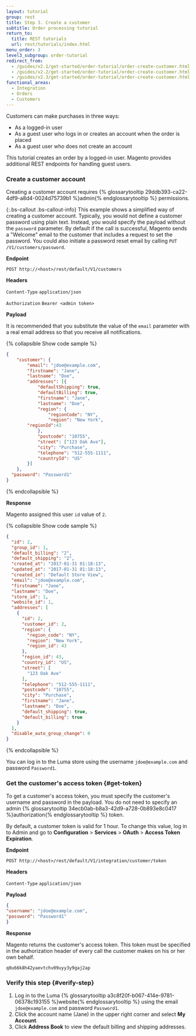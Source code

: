 ```yaml
---
layout: tutorial
group: rest
title: Step 3. Create a customer
subtitle: Order processing tutorial
return_to:
  title: REST tutorials
  url: rest/tutorials/index.html
menu_order: 3
level3_subgroup: order-tutorial
redirect_from:
  - /guides/v2.1/get-started/order-tutorial/order-create-customer.html
  - /guides/v2.2/get-started/order-tutorial/order-create-customer.html
  - /guides/v2.3/get-started/order-tutorial/order-create-customer.html
functional_areas:
  - Integration
  - Orders
  - Customers
---
```


Customers can make purchases in three ways:

* As a logged-in user
* As a guest user who logs in or creates an account when the order is placed
* As a guest user who does not create an account

This tutorial creates an order by a logged-in user. Magento provides additional REST endpoints for handling guest users.

### Create a customer account

Creating a customer account requires {% glossarytooltip 29ddb393-ca22-4df9-a8d4-0024d75739b1 %}admin{% endglossarytooltip %} permissions.

{:.bs-callout .bs-callout-info}
This example shows a simplified way of creating a customer account. Typically, you would not define a customer password using plain text. Instead, you would specify the payload without the `password` parameter. By default if the call is successful, Magento sends a "Welcome" email to the customer that includes a request to set the password. You could also initiate a password reset email by calling `PUT /V1/customers/password`.

**Endpoint**

`POST http://<host>/rest/default/V1/customers`

**Headers**

`Content-Type` `application/json`

`Authorization` `Bearer <admin token>`

**Payload**

It is recommended that you substitute the value of the `email` parameter with a real email address so that you receive all notifications.

{% collapsible Show code sample %}
``` json
{
	"customer": {
		"email": "jdoe@example.com",
		"firstname": "Jane",
		"lastname": "Doe",
		"addresses": [{
			"defaultShipping": true,
			"defaultBilling": true,
			"firstname": "Jane",
			"lastname": "Doe",
			"region": {
				"regionCode": "NY",
				"region": "New York",
        "regionId":43
			},
			"postcode": "10755",
			"street": ["123 Oak Ave"],
			"city": "Purchase",
			"telephone": "512-555-1111",
			"countryId": "US"
		}]
	},
  "password": "Password1"
}
```
{% endcollapsible %}

**Response**

Magento assigned this user `id` value of `2`.

{% collapsible Show code sample %}
``` json
{
  "id": 2,
  "group_id": 1,
  "default_billing": "2",
  "default_shipping": "2",
  "created_at": "2017-01-31 01:18:13",
  "updated_at": "2017-01-31 01:18:13",
  "created_in": "Default Store View",
  "email": "jdoe@example.com",
  "firstname": "Jane",
  "lastname": "Doe",
  "store_id": 1,
  "website_id": 1,
  "addresses": [
    {
      "id": 2,
      "customer_id": 2,
      "region": {
        "region_code": "NY",
        "region": "New York",
        "region_id": 43
      },
      "region_id": 43,
      "country_id": "US",
      "street": [
        "123 Oak Ave"
      ],
      "telephone": "512-555-1111",
      "postcode": "10755",
      "city": "Purchase",
      "firstname": "Jane",
      "lastname": "Doe",
      "default_shipping": true,
      "default_billing": true
    }
  ],
  "disable_auto_group_change": 0
}
```
{% endcollapsible %}

You can log in to the Luma store using the username `jdoe@example.com` and password `Password1`.

### Get the customer's access token {#get-token}

To get a customer's access token, you must specify the customer's username and password in the payload. You do not need to specify an admin {% glossarytooltip 34ecb0ab-b8a3-42d9-a728-0b893e8c0417 %}authorization{% endglossarytooltip %} token.

By default, a customer token is valid for 1 hour. To change this value, log in to Admin and go to **Configuration** > **Services** > **OAuth** > **Access Token Expiration**.


**Endpoint**

`POST http://<host>/rest/default/V1/integration/customer/token`

**Headers**

`Content-Type` `application/json`

**Payload**

``` json
{
"username": "jdoe@example.com",
"password": "Password1"
}
```

**Response**

Magento returns the customer's access token. This token must be specified in the authorization header of every call the customer makes on his or her own behalf.

`q0u66k8h42yaevtchv09uyy3y9gaj2ap`

### Verify this step {#verify-step}

1. Log in to the Luma {% glossarytooltip a3c8f20f-b067-414e-9781-06378c193155 %}website{% endglossarytooltip %} using the email `jdoe@example.com` and password `Password1`.
2. Click the account name (Jane) in the upper right corner and select **My Account**.
3. Click **Address Book** to view the default billing and shipping addresses.

